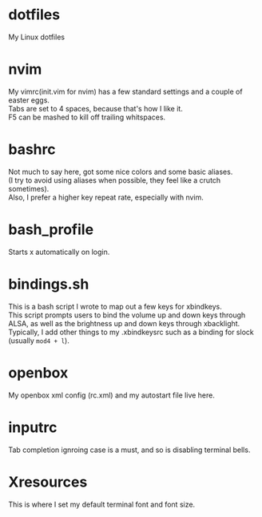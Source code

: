 # dotfiles
My Linux dotfiles
<br>
# nvim
My vimrc(init.vim for nvim) has a few standard settings and a couple of easter eggs.
<br>
Tabs are set to 4 spaces, because that's how I like it.
<br>
F5 can be mashed to kill off trailing whitspaces.
<br>
# bashrc
Not much to say here, got some nice colors and some basic aliases.
<br>
(I try to avoid using aliases when possible, they feel like a crutch sometimes).
<br>
Also, I prefer a higher key repeat rate, especially with nvim.
<br>
# bash_profile
Starts x automatically on login.
<br>
# bindings.sh
This is a bash script I wrote to map out a few keys for xbindkeys.
<br>
This script prompts users to bind the volume up and down keys through ALSA, as well as the brightness up and down keys through xbacklight.
<br>
Typically, I add other things to my .xbindkeysrc such as a binding for slock (usually <code>mod4 + l</code>).
<br>
# openbox
My openbox xml config (rc.xml) and my autostart file live here.
<br>
# inputrc
Tab completion ignroing case is a must, and so is disabling terminal bells.
<br>
# Xresources
This is where I set my default terminal font and font size.
